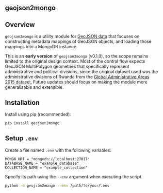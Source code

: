 geojson2mongo
---
## Overview
`geojson2mongo` is a utility module for  [GeoJSON data](https://datatracker.ietf.org/doc/html/rfc7946) that focuses on constructing metadata mappings of GeoJSON objects, and loading those mappings into a MongoDB instance.

This is an **early version** of `geojson2mongo` (v0.1.0), so the scope remains limited to the original design context. Most of the control flow expects GeoJSON MultiPolygon geometries that specifically represent administrative and political divisions, since the original dataset used was the administrative divisions of Rwanda from the [Global Administrative Areas 2015 dataset.](https://earthworks.stanford.edu/?_=1462045970854&f%5Baccess%5D%5B%5D=public&f%5Baccess%5D%5B%5D=available&f%5Bdc_format_s%5D%5B%5D=Shapefile&f%5Bdc_subject_sm%5D%5B%5D=Administrative+and+political+divisions&f%5Bdct_provenance_s%5D%5B%5D=Stanford&f%5Bdct_spatial_sm%5D%5B%5D=Rwanda&f%5Blayer_geom_type_s%5D%5B%5D=Polygon&per_page=20&search_field=dummy_range&sort=score+desc%2C+dc_title_sort+asc) Future updates should focus on making the module more generalizable and extensible.

## Installation

Install using pip (recommended):
```bash
pip install geojson2mongo
```

## Setup `.env`

Create a file named `.env` with the following variables:
```dotenv
MONGO_URI = "mongodb://localhost:27017"  
DATABASE_NAME = "example_database"  
COLLECTION_NAME = "example_collection"
```

Specify its path using the `--env` argument when executing the script.
```bash
python -m geojson2mongo --env /path/to/your/.env
```